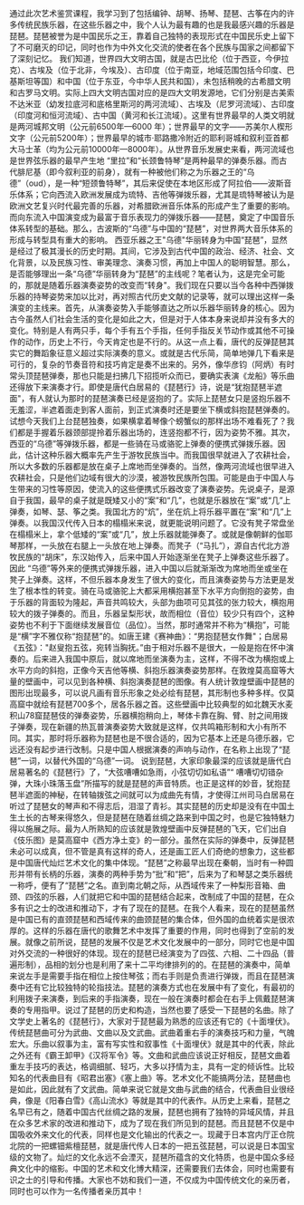 通过此次艺术鉴赏课程，我学习到了包括编钟、胡琴、扬琴、琵琶、古筝在内的许多传统民族乐器，在这些乐器之中，我个人认为最有趣的也是我最感兴趣的乐器是琵琶。琵琶被誉为是中国民乐之王，靠着自己独特的表现形式在中国民乐史上留下了不可磨灭的印记，同时也作为中外文化交流的使者在各个民族与国家之间都留下了深刻记忆。
我们知道，世界四大文明古国，就是古巴比伦（位于西亚，今伊拉克）、古埃及（位于北非，今埃及）、古印度（位于南亚，地域范围包括今印度、巴基斯坦等国）和中国（位于东亚，今中华人民共和国），未包括稍晚的古希腊文明和古罗马文明。实际上四大文明古国对应的是四大文明发源地，它们分别是古美索不达米亚（幼发拉底河和底格里斯河的两河流域）、古埃及（尼罗河流域）、古印度（印度河和恒河流域）、古中国（黄河和长江流域）。这里有世界最早的人类文明就是两河城邦文明（公元前6500年—6000 年）；世界最早的文字——苏美尔人楔形文字（公元前5200年）；世界最早的城市·耶路撒冷附近的耶利哥城和叙利亚首都大马士革（均为公元前10000年—8000年）。从世界音乐发展史来看，两河流域也是世界弦乐器的最早产生地 “里拉”和“长颈鲁特琴”是两种最早的弹奏乐器。而古代腓尼基（即今叙利亚的前身），就有一种被他们称之为乐器之王的“乌德”（oud），是一种“短颈鲁特琴”，其后来促使在本地区形成了阿拉伯——波斯音乐体系；它向西流入欧洲发展成为琉特、吉他等弹拨乐器，尤其是琉特琴被认为是欧洲文艺复兴时代最完善的乐器，对希腊欧洲音乐体系的形成产生了重要的影响。而向东流入中国演变成为最富于音乐表现力的弹拨乐器——琵琶，奠定了中国音乐体系转型的基础。那么，古波斯的“乌德”与中国的“琵琶”，对世界两大音乐体系的形成与转型具有重大的影响。
西亚乐器之王"乌德"华丽转身为中国“琵琶”，显然是经过了极其漫长的历史时期。其间，它涉及到古代中国的政治、经济、社会、文化背景，以及民族习性、审美理念、演奏习惯，再加上中国人的聪明智慧。那么，是否能够理出一条“乌德”华丽转身为“琵琶”的主线呢？笔者认为，这是完全可能的，那就是随着乐器演奏姿势的改变而“转身"。我们现在只要以当今各种中西弹拨乐器的持琴姿势来加以比对，再对照古代历史文献的记录等，就可以理出这样一条演变的主线来。首先，从演奏姿势入手能够直达之所以乐器华丽转身的核心。因为古今虽然人们社会生活的变化是如此之大，但是对于人体本身来说却并没有多大的变化。特别是人有两只手，每个手有五个手指，任何手指反关节动作或其他不可操作的动作，历史上不行，今天肯定也是不行的。从这一点上看，唐代的反弹琵琶其实它的舞蹈象征意义超过实际演奏的意义。或就是古代乐简，简单地弹几下看来是可行的，复杂的节奏音符和技巧肯定是奏不出来的。另外，像华彦钧（阿炳）有时常头顶琵琶弹奏，那也只能是扫拂几下招揽听众而已，要确实表演《龙船》等乐曲还得放下来演奏才行。即使是唐代白居易的《琵琶行》诗，说是“犹抱琵琶半遮面"，有人就认为那时的琵琶演奏已经是竖抱的了。实际上琵琶女只是竖抱乐器不无羞涩，半遮着面走到客人面前，到正式演奏时还是要坐下横或斜抱琵琶弹奏的。试想今天我们上台琵琶独奏，如果横拿着琴像个螃蟹似的那样出场不难看死了？我们都是手握着乐器颈部提拎着乐器出场的，连竖抱都不行，因为姿势不雅。其次，西亚的“乌德”等弹拨乐器，都是一些骑在马或骆驼上弹奏的便携式弹拨乐器。因此，估计这种乐器大概率先产生于游牧民族当中。而我国很早就进入了农耕社会，所以大多数的乐器都是放在桌子上席地而坐弹奏的。当然，像两河流域也很早进入农耕社会，只是他们边域有很大的沙漠，被游牧民族所包围。可能是由于中国人与生带来的习性等原因，使流入的这些便携式乐器改变了演奏姿势。先说桌子，是源自于我国，最早的桌子就是既矮又小的“案”和“几”，也就是乐器放在“案”或“几”上弹奏，如琴、瑟、筝之类。我国北方的“炕”，坐在炕上将乐器平置在“案”和“几”上弹奏。以我国汉代传入日本的榻榻米来说，就更能说明问题了。它没有凳子常盘坐在榻榻米上，拿个低矮的“案”或“几”，放上乐器就能弹奏了。或就是像朝鲜的伽耶琴那样，一头放在右腿上一头放在地上弹奏。而凳子（“马扎”），源自古代北方游牧民族的“胡床”，东汉始传入，后来中国人开始逐渐坐在凳子上弹奏这些乐器了。因此 “乌德”等外来的便携式弹拨乐器，进入中国以后就渐渐改为席地而坐或坐在凳子上弹奏。这样，不但乐器本身发生了很大的变化，而且演奏姿势与方法更是发生了根本性的转变。骑在马或骆驼上大都采用横抱甚至下水平方向倒抱的姿势，由于乐器的背面较为隆起，声音共鸣较大，头部为曲项可见其弦的张力较大，横抱用较大的拨子弹奏的。而且，乐器呈梨形状，故而相位（音位）较少只有四个，这种姿势也不利于下面继续发展音位（品位）。当然，那时通常并不称为“横抱”，可能是“横”字不雅仅称“抱琵琶”的。如唐王建《赛神曲》：“男抱琵琶女作舞"；白居易《五弦》："赵叟抱五弦，宛转当胸抚。”由于相对乐器不是很大，一般是抱在怀中演奏的。后来进入我国中原后，就以席地而坐演奏为主，这样，不得不改为横抱或上水平方向的斜抱，正像今天吉他等横、斜抱乐器演奏姿势那样。在敦煌莫高窟等大量的壁画中，可以见到各种横、斜抱演奏琵琶的图像。有人统计敦煌壁画中琵琶的图形出现最多，可以说凡画有音乐形象之处必绘有琵琶，其形制也多种多样。仅莫高窟中就绘有琵琶700多个，居各乐器之首。这些壁画中比较典型的如北魏天水麦积山78窟琵琶伎的弹奏姿势，乐器横抱稍向上，琴体卡靠在胸、臂、肘之间用拨子弹奏，现在新疆的热瓦普演奏姿势大致就是这样，仅共鸣箱形制和大小有所不同。其实，那时将乐器称为琵琶也是不很合适的，因为它基本上还是乌德乐器，它远还没有起步进行改制。只是中国人根据演奏的声响与动作，在名称上出现了“琵琶”一词，以替代外国的“乌德”一词。
说到琵琶，大家印象最深的应该就是唐代白居易著名的《琵琶行》了，“大弦嘈嘈如急雨，小弦切切如私语”“ 嘈嘈切切错杂弹，大珠小珠落玉盘”所描写的就是琵琶的声音特质。也正是这样的妙音，犹抱琵琶半遮面的神秘，在转轴拨弦之间就可以为成曲先有情，才使得江州司马白居易在听过了琵琶女的琴声和不得志后，泪湿了青衫。其实琵琶的历史却是没有在中国土生土长的古琴来得悠久，但是琵琶在随着丝绸之路来到中国之时，也是它独特魅力得以施展之际。最为人所熟知的应该就是敦煌壁画中反弹琵琶的飞天，它们出自《伎乐图》是莫高窟中《西方净土变》的一部分。虽然在实际的弹奏中，反弹琵琶未必可以成真，但不管是真有这样的奇人，还是画工匠人们奇绝的想象力，这些都是中国唐代灿烂艺术文化的集中体现。“琵琶”之称最早出现在秦朝，当时有一种圆形并带有长柄的乐器，演奏的两种手势为“批”和“把”，后来为了和琴瑟之类乐器统一称呼，便有了“琵琶”之名。直到南北朝之际，从西域传来了一种梨形音箱、曲颈、四弦的乐器，人们就把它和中国的琵琶结合起来，改制成了中国的琵琶，在众多有识之士的改进和推动下，才有了现在的琵琶。在我个人看来，现在的琵琶虽然是中国已有的直颈琵琶和西域传来的曲颈琵琶的集合体，但外国的血统着实是很浓厚的。这样的乐器在唐代的歌舞艺术中发挥了重要的作用，同时也得到了空前的发展。就像之前所说，琵琶的发展不仅是艺术文化发展中的一部分，同时它也是中国对外交流的一种很好的体现。现在的琵琶已经演变为了四弦、六相、二十四品（普遍形制），品相的划分也是利用了来十二平均律排列的的。在琵琶的演奏中，简单来说左手是需要手指在相位上按住琴弦；而右手则是负责进行弹拨，而且在琵琶演奏中还有它比较独特的轮指技法。琵琶的演奏方式也在发展中有了变化，有最初的利用拨子来演奏，到后来的手指演奏，现在一般在演奏时都会在右手上佩戴琵琶演奏的专用指甲。说过了琵琶的历史和构造，当然也要了感受一下琵琶的名曲。除了文学史上著名的《琵琶行》，大家对于琵琶最为熟悉的应该还有它的《十面埋伏》。传统琵琶曲可分为武曲、文曲以及文武曲。武曲着重右手的演奏技巧和力量，气魄宏大。乐曲以叙事为主，富有写实性和叙事性《十面埋伏》就是其中的代表，除此之外还有《霸王卸甲》《汉将军令》等。文曲和武曲应该说正好相反，琵琶文曲着重左手技巧的表达，格调细腻、轻巧，大多以抒情为主，具有一定的倾诉性。比较知名的代表曲目有《昭君出塞》《塞上曲》等。艺术文化不能搞两分法，琵琶曲也是如此，因此就有了文武曲。简单来说它就是文曲与武曲的结合，代表曲目业很经典，像是《阳春白雪》《高山流水》等就是其中的代表作。从历史上来看，琵琶之名早已有之，随着中国古代丝绸之路的发展，琵琶也拥有了独特的异域风情，并且在众多艺术家的改进和推动下，成为了现在我们所见到的琵琶。而且琵琶不仅是中国吸收外来文化的代表，同样也是文化输出的代表之一。现藏于日本宫内厅正仓院北院的一把螺钿紫檀琵琶，就是唐代传人日本的一把五弦琵琶，可以说是日本国宝级的文物了。灿烂的文化永远不会湮灭，琵琶所蕴含的文化特质，也是中国众多经典文化中的缩影。中国的艺术和文化博大精深，还需要我们去体会，同时也需要有识之士的引导和传播。大家也不妨和我们一道，不仅成为中国传统文化的亲历者，同时也可以作为一名传播者亲历其中！